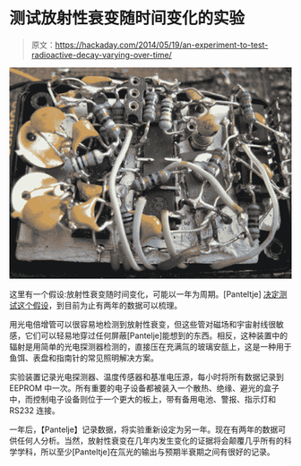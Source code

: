 # 测试放射性衰变随时间变化的实验

> 原文：<https://hackaday.com/2014/05/19/an-experiment-to-test-radioactive-decay-varying-over-time/>

![tritium_decay_experiment_black_box_electronics_top_view_IMG_3873](img/849f168a1807e8a671481826e1c2333b.png)

这里有一个假设:放射性衰变随时间变化，可能以一年为周期。[Panteltje] [决定测试这个假设](http://panteltje.com/panteltje/tri_pic/)，到目前为止有两年的数据可以梳理。

用光电倍增管可以很容易地检测到放射性衰变，但这些管对磁场和宇宙射线很敏感，它们可以轻易地穿过任何屏蔽[Pantelje]能想到的东西。相反，这种装置中的辐射是用简单的光电探测器检测的，直接压在充满氚的玻璃安瓿上，这是一种用于鱼饵、表盘和指南针的常见照明解决方案。

实验装置记录光电探测器、温度传感器和基准电压源，每小时将所有数据记录到 EEPROM 中一次。所有重要的电子设备都被装入一个散热、绝缘、避光的盒子中，而控制电子设备则位于一个更大的板上，带有备用电池、警报、指示灯和 RS232 连接。

一年后，【Pantelje】记录数据，将实验重新设定为另一年。现在有两年的数据可供任何人分析。当然，放射性衰变在几年内发生变化的证据将会颠覆几乎所有的科学学科，所以至少[Panteltje]在氚光的输出与预期半衰期之间有很好的记录。